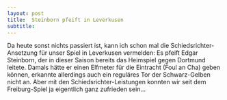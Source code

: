 ```yaml
---
layout: post
title:  Steinborn pfeift in Leverkusen
subtitle:  
---
```


Da heute sonst nichts passiert ist, kann ich schon mal die Schiedsrichter-Ansetzung für unser Spiel in Leverkusen vermelden: Es pfeift Edgar Steinborn, der in dieser Saison bereits das Heimspiel gegen Dortmund leitete. Damals hätte er einen Elfmeter für die Eintracht (Foul an Cha) geben können, erkannte allerdings auch ein reguläres Tor der Schwarz-Gelben nicht an. Aber mit den Schiedsrichter-Leistungen konnten wir seit dem Freiburg-Spiel ja eigentlich ganz zufrieden sein...


